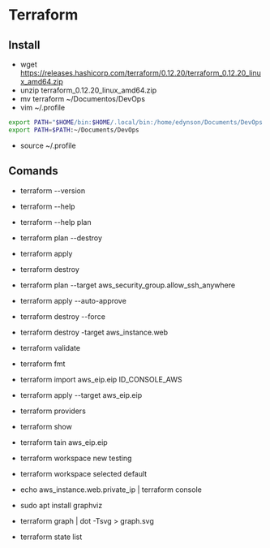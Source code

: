 # Terraform

## Install
* wget https://releases.hashicorp.com/terraform/0.12.20/terraform_0.12.20_linux_amd64.zip
* unzip terraform_0.12.20_linux_amd64.zip
* mv terraform ~/Documentos/DevOps
* vim ~/.profile  
```bash
export PATH="$HOME/bin:$HOME/.local/bin:/home/edynson/Documents/DevOps:$PATH"
export PATH=$PATH:~/Documents/DevOps
```
* source ~/.profile

## Comands
* terraform --version
* terraform --help
* terraform --help plan
* terraform plan --destroy
* terraform apply
* terraform destroy
* terraform plan --target aws_security_group.allow_ssh_anywhere
* terraform apply --auto-approve
* terraform destroy --force
* terraform destroy -target aws_instance.web
* terraform validate
* terraform fmt
* terraform import aws_eip.eip ID_CONSOLE_AWS
* terraform apply --target aws_eip.eip
* terraform providers
* terraform show
* terraform tain aws_eip.eip
* terraform workspace new testing
* terraform workspace selected default
* echo aws_instance.web.private_ip | terraform console

* sudo apt install graphviz
* terraform graph | dot -Tsvg > graph.svg
* terraform state list
